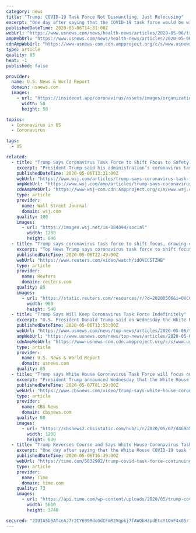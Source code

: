 ```yaml
---
category: news
title: "Trump: COVID-19 Task Force Not Dismantling, Just Refocusing"
excerpt: "One day after saying that the COVID-19 task force would be winding down, President Donald Trump says it would continue on indefinitely, but focus on rebooting the economy."
publishedDateTime: 2020-05-06T14:31:00Z
webUrl: "https://www.usnews.com/news/health-news/articles/2020-05-06/trump-covid-19-task-force-not-dismantling-just-refocusing"
ampWebUrl: "https://www.usnews.com/news/health-news/articles/2020-05-06/trump-covid-19-task-force-not-dismantling-just-refocusing?context=amp"
cdnAmpWebUrl: "https://www-usnews-com.cdn.ampproject.org/c/s/www.usnews.com/news/health-news/articles/2020-05-06/trump-covid-19-task-force-not-dismantling-just-refocusing?context=amp"
type: article
quality: 85
heat: -1
published: false

provider:
  name: U.S. News & World Report
  domain: usnews.com
  images:
    - url: "https://insideout.app/coronavirus/assets/images/organizations/usnews.com-50x50.jpg"
      width: 50
      height: 50

topics:
  - Coronavirus in US
  - Coronavirus

tags:
  - US

related:
  - title: "Trump Says Coronavirus Task Force to Shift Focus to Safety and Reopening Economy"
    excerpt: "President Trump said his administration’s coronavirus task force would continue indefinitely, with a new focus on safety and reopening the U.S. economy."
    publishedDateTime: 2020-05-06T13:31:00Z
    webUrl: "https://www.wsj.com/articles/trump-says-coronavirus-task-force-to-shift-focus-to-safety-and-reopening-economy-11588771597"
    ampWebUrl: "https://www.wsj.com/amp/articles/trump-says-coronavirus-task-force-to-shift-focus-to-safety-and-reopening-economy-11588771597"
    cdnAmpWebUrl: "https://www-wsj-com.cdn.ampproject.org/c/s/www.wsj.com/amp/articles/trump-says-coronavirus-task-force-to-shift-focus-to-safety-and-reopening-economy-11588771597"
    type: article
    provider:
      name: Wall Street Journal
      domain: wsj.com
    quality: 100
    images:
      - url: "https://images.wsj.net/im-184094/social"
        width: 1280
        height: 640
  - title: "Trump says coronavirus task force to shift focus, drawing criticism"
    excerpt: "Top News Trump says coronavirus task force to shift focus, drawing criticism. Posted . U.S. President Donald Trump said on Wednesday his White House coronavirus task force would r"
    publishedDateTime: 2020-05-06T22:49:00Z
    webUrl: "https://www.reuters.com/video/watch/idOVCCSTZHB"
    type: article
    provider:
      name: Reuters
      domain: reuters.com
    quality: 85
    images:
      - url: "https://static.reuters.com/resources/r/?d=20200506&i=OVCCSTZHB&r=OVCCSTZHB&t=2"
        width: 960
        height: 540
  - title: "Trump Says Will Keep Coronavirus Task Force Indefinitely"
    excerpt: "U.S. President Donald Trump said on Wednesday the White House coronavirus task force would continue its work on the pandemic, focusing on vaccines and therapeutics, a day after he said it would wind down its operations."
    publishedDateTime: 2020-05-06T13:53:00Z
    webUrl: "https://www.usnews.com/news/top-news/articles/2020-05-06/trump-says-will-keep-coronavirus-task-force-indefinitely"
    ampWebUrl: "https://www.usnews.com/news/top-news/articles/2020-05-06/trump-says-will-keep-coronavirus-task-force-indefinitely?context=amp"
    cdnAmpWebUrl: "https://www-usnews-com.cdn.ampproject.org/c/s/www.usnews.com/news/top-news/articles/2020-05-06/trump-says-will-keep-coronavirus-task-force-indefinitely?context=amp"
    type: article
    provider:
      name: U.S. News & World Report
      domain: usnews.com
    quality: 85
  - title: "Trump says White House Coronavirus Task Force will focus on safety and reopening"
    excerpt: "President Trump announced Wednesday that the White House Coronavirus Task Force would continue \"indefinitely\" following reports that it was set to begin winding down. CBS News' Natalie Brand and Politico White House reporter Meridith McGraw join CBSN's Elaine Quijano to discuss."
    publishedDateTime: 2020-05-07T01:29:00Z
    webUrl: "https://www.cbsnews.com/video/trump-says-white-house-coronavirus-task-force-will-focus-on-safety-and-reopening/"
    type: article
    provider:
      name: CBS News
      domain: cbsnews.com
    quality: 80
    images:
      - url: "https://cbsnews2.cbsistatic.com/hub/i/r/2020/05/07/d469b5a9-55b0-4236-9ef8-6c5159a8ee8e/thumbnail/1200x630/cd9137ebfedb032cca068e070f7bf97c/cbsn-fusion-trump-says-white-house-coronavirus-task-force-will-focus-on-safety-and-reopening-thumbnail-480539-640x360.jpg"
        width: 1200
        height: 630
  - title: "Trump Reverses Course and Says White House Coronavirus Task Force Will Continue 'Indefinitely'"
    excerpt: "One day after saying that the White House COVID-19 task force would be winding down, President Donald Trump said Wednesday it would continue indefinitely but focus more on rebooting the economy. Trump’s reversal comes as deaths and infection rates outside of New York,"
    publishedDateTime: 2020-05-06T16:39:00Z
    webUrl: "https://time.com/5832902/trump-covid-task-force-continuing/"
    type: article
    provider:
      name: Time
      domain: time.com
    quality: 73
    images:
      - url: "https://api.time.com/wp-content/uploads/2020/05/trump-covid-task-force.jpg"
        width: 5610
        height: 3740

secured: "2IUIA5b5ATceAJ7r2CY699RdcGdCFmR2Vqpkj7fAWQbH3pdEtcY1OnF4x0SrfkxMO+u2o54Ynvnsk9hPOEzHlulN+ivEMZJAB7Aiq3deEnaMSjFAOQj6/sZgSnvzjjNYG0ZLKumqZhSpXkfeiLzvGaWL1imi8daRRha5sxfILg4uTHQbFEhCRdz5IqOdRcjLgZcmAFPAVW8Nmy4pjZJnI06VuWiS92D1o4m4s/+y8smWodrU6kVTy7PfPmLfkwJHg0lNGDglsD0xOGPJMDKdXtzHMgOfvq0J7We5x8AohjJNBmhtl+2aNvqmaR/PIIxKtGYuHibiXFiDo0U1ToXOuoWWa0hyQdj7+C3QoyhynhmklK1xJFKG30lh0XWpre7MKgwZE/g7KbHO12NXOk7lOgEk4M7XsaVwTcXM8v9zDWlHkAvKOQiWWG5QuWV9Qum1zd8DJlyySCYQZem7vC0LqEs8lbqqsmf2AhRnchYKoJU=;v2sr2mSX1JksIzTk/QjP/A=="
---
```


